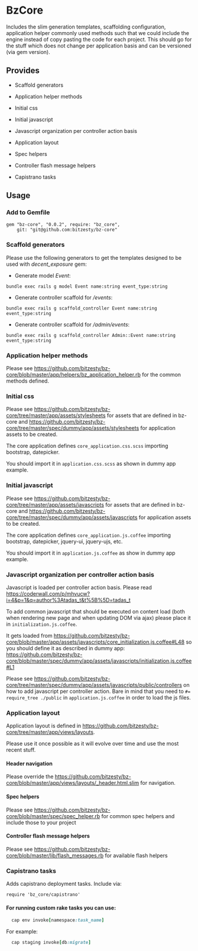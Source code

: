 # BzCore

Includes the slim generation templates, scaffolding configuration,
application helper commonly used methods such that we could include the
engine instead of copy pasting the code for each project. This should
go for the stuff which does not change per application basis and can be
versioned (via gem version).

## Provides

* Scaffold generators

* Application helper methods

* Initial css

* Initial javascript

* Javascript organization per controller action basis

* Application layout

* Spec helpers

* Controller flash message helpers

* Capistrano tasks

## Usage

### Add to Gemfile

```
gem "bz-core", "0.0.2", require: "bz_core",
    git: "git@github.com:bitzesty/bz-core"
```

### Scaffold generators

Please use the following generators to get the templates designed to be
used with *decent_exposure* gem:

* Generate model *Event*:

```
bundle exec rails g model Event name:string event_type:string
```

* Generate controller scaffold for */events*:

```
bundle exec rails g scaffold_controller Event name:string event_type:string
```

* Generate controller scaffold for */admin/events*:

```
bundle exec rails g scaffold_controller Admin::Event name:string event_type:string
```

### Application helper methods

Please see
https://github.com/bitzesty/bz-core/blob/master/app/helpers/bz_application_helper.rb
for the common methods defined.

### Initial css

Please see
https://github.com/bitzesty/bz-core/tree/master/app/assets/stylesheets
for assets that are defined in bz-core and
https://github.com/bitzesty/bz-core/tree/master/spec/dummy/app/assets/stylesheets
for application assets to be created.

The core application defines ```core_application.css.scss``` importing bootstrap,
datepicker.

You should import it in ```application.css.scss``` as
shown in dummy app example.

### Initial javascript

Please see
https://github.com/bitzesty/bz-core/tree/master/app/assets/javascripts
for assets that are defined in bz-core and
https://github.com/bitzesty/bz-core/tree/master/spec/dummy/app/assets/javascripts
for application assets to be created.

The core application defines ```core_application.js.coffee``` importing bootstrap,
datepicker, jquery-ui, jquery-ujs, etc.

You should import it in ```application.js.coffee``` as show in dummy app
example.


### Javascript organization per controller action basis

Javascript is loaded per controller action basis. Please read
https://coderwall.com/p/mhvucw?i=4&p=1&q=author%3Atadas_t&t%5B%5D=tadas_t

To add common javascript that should be executed on content load
(both when rendering new page and when updating DOM via ajax) please
place it in ```initialization.js.coffee```.

It gets loaded from
https://github.com/bitzesty/bz-core/blob/master/app/assets/javascripts/core_initialization.js.coffee#L48
so you should define it as described in dummy app:
https://github.com/bitzesty/bz-core/blob/master/spec/dummy/app/assets/javascripts/initialization.js.coffee#L1

Please see
https://github.com/bitzesty/bz-core/tree/master/spec/dummy/app/assets/javascripts/public/controllers
on how to add javascript per controller action.
Bare in mind that you need to ```#= require_tree ./public``` in
```application.js.coffee``` in order to load the js files.

### Application layout

Application layout is defined in
https://github.com/bitzesty/bz-core/tree/master/app/views/layouts.

Please use it once possible as it will evolve over time and use the most
recent stuff.

#### Header navigation

Please override the
https://github.com/bitzesty/bz-core/blob/master/app/views/layouts/_header.html.slim
for navigation.

#### Spec helpers

Please see
https://github.com/bitzesty/bz-core/blob/master/spec/spec_helper.rb for
common spec helpers and include those to your project

#### Controller flash message helpers

Please see
https://github.com/bitzesty/bz-core/blob/master/lib/flash_messages.rb
for available flash helpers

### Capistrano tasks

Adds capistrano deployment tasks. Include via:

```
require 'bz_core/capistrano'
```

#### For running custom rake tasks you can use:

```ruby
  cap env invoke[namespace:task_name]
```

For example:

```ruby
  cap staging invoke[db:migrate]
